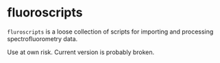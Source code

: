 # fluoroscripts

`fluroscripts` is a loose collection of scripts for importing and
processing spectrofluorometry data.

Use at own risk. Current version is probably broken.

